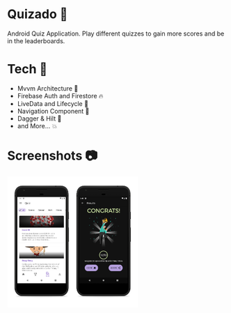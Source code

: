 # Quizado 🔨 
Android Quiz Application. Play different quizzes to gain more scores and be in the leaderboards.

# Tech 🚀
* Mvvm Architecture 🔧
* Firebase Auth and Firestore 🔥
* LiveData and Lifecycle 📱
* Navigation Component 🚗
* Dagger & Hilt 💉
* and More... 💥

# Screenshots 📷
<p>
  <img src="./screenshots/quizado_mock.png" alt="mock" width="300" /> 
</p>
